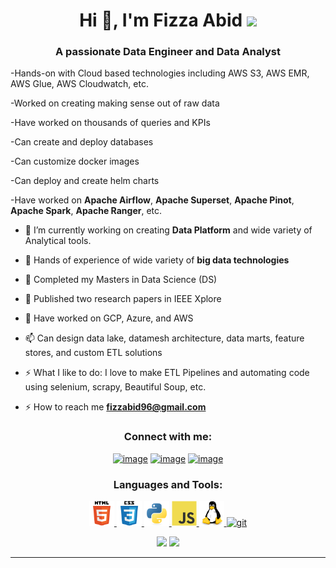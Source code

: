 <h1 align="center">Hi 👋, I'm Fizza Abid <img height="40" src="https://emoji.gg/assets/emoji/7333-parrotdance.gif"></h1>
<h3 align="center">A passionate Data Engineer and Data Analyst</h3>


-Hands-on with Cloud based technologies including AWS S3, AWS EMR, AWS Glue, AWS Cloudwatch, etc.

-Worked on creating making sense out of raw data

-Have worked on thousands of queries and KPIs
              
-Can create and deploy databases

-Can customize docker images 

-Can deploy and create helm charts

-Have worked on **Apache Airflow**, **Apache Superset**, **Apache Pinot**, **Apache Spark**, **Apache Ranger**, etc. 


- 🔭 I’m currently working on creating **Data Platform** and wide variety of Analytical tools.

- 🌱 Hands of experience of wide variety of **big data technologies**

- 🌱 Completed my Masters in Data Science (DS)

- 🌱 Published two research papers in IEEE Xplore

- 👯 Have worked on GCP, Azure, and AWS

- 📫 Can design data lake, datamesh architecture, data marts, feature stores, and custom ETL solutions

- ⚡ What I like to do: I love to make ETL Pipelines and automating code using selenium, scrapy, Beautiful Soup, etc.

- ⚡ How to reach me **fizzabid96@gmail.com**


<h3 align="center">Connect with me:</h3>
<div align="center">

[![image](https://img.shields.io/badge/LinkedIn-0077B5?style=for-the-badge&logo=linkedin&logoColor=white)](https://www.linkedin.com/in/fizza-abid-839914b6/)
[![image](https://img.shields.io/badge/Medium-1DA1F2?style=for-the-badge&logo=twitter&logoColor=white)](https://medium.com/@fizzabid96)
[![image](https://img.shields.io/badge/Gmail-D14836?style=for-the-badge&logo=gmail&logoColor=white)](fizzabid96@gmail.com)
  
</div>

<h3 align="center">Languages and Tools:</h3>

<p align="center"> 
  <a href="https://www.w3.org/html/" target="_blank"> 
    <img src="https://raw.githubusercontent.com/devicons/devicon/master/icons/html5/html5-original-wordmark.svg" alt="html5" width="40" height="40"/> 
  </a>
  <a href="https://www.w3schools.com/css/" target="_blank"> 
    <img src="https://raw.githubusercontent.com/devicons/devicon/master/icons/css3/css3-original-wordmark.svg" alt="css3" width="40" height="40"/> 
  </a> 
  <a href="https://www.python.org" target="_blank"> 
    <img src="https://raw.githubusercontent.com/devicons/devicon/master/icons/python/python-original.svg" alt="python" width="40" height="40"/> 
  </a>  
  <a href="https://developer.mozilla.org/en-US/docs/Web/JavaScript" target="_blank"> 
    <img src="https://raw.githubusercontent.com/devicons/devicon/master/icons/javascript/javascript-original.svg" alt="javascript" width="40" height="40"/> 
  </a> 
  <a href="https://www.linux.org/" target="_blank"> 
    <img src="https://raw.githubusercontent.com/devicons/devicon/master/icons/linux/linux-original.svg" alt="linux" width="40" height="40"/> 
  </a> 
  <a href="https://git-scm.com/" target="_blank"> 
    <img src="https://www.vectorlogo.zone/logos/git-scm/git-scm-icon.svg" alt="git" width="40" height="40"/> 
  </a>
</p>

<p align= "center">
  <img height= "150" src="https://github-readme-stats.vercel.app/api?username=BrantLauro&theme=react&show_icons=true&include_all_commits=true" />
  <img height= "150" src="https://github-readme-stats.vercel.app/api/top-langs/?username=BrantLauro&theme=react&layout=compact" />
</p>

------

